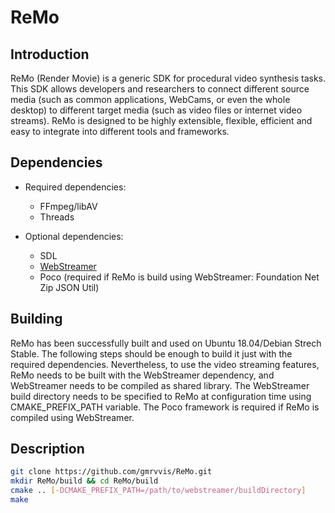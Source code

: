ReMo
=====================================================

## Introduction

ReMo (Render Movie) is a generic SDK for procedural video synthesis tasks. This 
SDK allows developers and researchers to connect different source media (such as
common applications, WebCams, or even the whole desktop) to different target media 
(such as video files or internet video streams). ReMo is designed to be highly 
extensible, flexible, efficient and easy to integrate into different tools and 
frameworks.

## Dependencies
* Required dependencies:
    * FFmpeg/libAV
    * Threads

* Optional dependencies:
    * SDL
    * [WebStreamer](https://github.com/HBPVIS/webstreamer)
    * Poco (required if ReMo is build using WebStreamer: Foundation Net Zip JSON Util)

## Building

ReMo has been successfully built and used on Ubuntu 18.04/Debian Strech Stable. 
The following steps should be enough to build it just with the required dependencies. 
Nevertheless, to use the video streaming features, ReMo needs to be built with 
the WebStreamer dependency, and WebStreamer needs to be compiled as shared library. 
The WebStreamer build directory needs to be specified to ReMo at configuration time 
using CMAKE_PREFIX_PATH variable. The Poco framework is required if ReMo is compiled
using WebStreamer.

## Description

```bash
git clone https://github.com/gmrvvis/ReMo.git
mkdir ReMo/build && cd ReMo/build
cmake .. [-DCMAKE_PREFIX_PATH=/path/to/webstreamer/buildDirectory]
make
```
